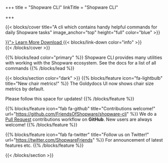 +++
title = "Shopware CLI"
linkTitle = "Shopware CLI"

+++

{{< blocks/cover title="A cli which contains handy helpful commands for daily Shopware tasks" image_anchor="top" height="full" color="blue" >}}
<div class="mx-auto">
	<a class="btn btn-lg btn-primary mr-3 mb-4" href="{{< relref "/docs" >}}">
		Learn More <i class="fas fa-arrow-alt-circle-right ml-2"></i>
	</a>
	<a class="btn btn-lg btn-secondary mr-3 mb-4" href="https://github.com/FriendsOfShopware/shopware-cli/releases">
		Download <i class="fab fa-github ml-2 "></i>
	</a>
	{{< blocks/link-down color="info" >}}
</div>
{{< /blocks/cover >}}


{{% blocks/lead color="primary" %}}
Shopware CLI provides many utilities with working with the Shopware ecosystem. See the docs for a list of all commands
{{% /blocks/lead %}}

{{< blocks/section color="dark" >}}
{{% blocks/feature icon="fa-lightbulb" title="New chair metrics!" %}}
The Goldydocs UI now shows chair size metrics by default.

Please follow this space for updates!
{{% /blocks/feature %}}


{{% blocks/feature icon="fab fa-github" title="Contributions welcome!" url="https://github.com/FriendsOfShopware/shopware-cli" %}}
We do a [Pull Request](https://github.com/FriendsOfShopware/shopware-cli/pulls) contributions workflow on **GitHub**. New users are always welcome!
{{% /blocks/feature %}}


{{% blocks/feature icon="fab fa-twitter" title="Follow us on Twitter!" url="https://twitter.com/ShopwareFriends" %}}
For announcement of latest features etc.
{{% /blocks/feature %}}


{{< /blocks/section >}}